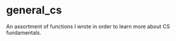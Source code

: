 general_cs
==========

An assortment of functions I wrote in order to learn more about CS fundamentals.

